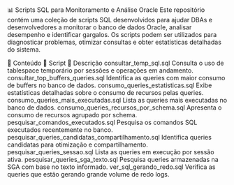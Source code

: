 📊 Scripts SQL para Monitoramento e Análise Oracle
Este repositório contém uma coleção de scripts SQL desenvolvidos para ajudar DBAs e desenvolvedores a monitorar o banco de dados Oracle, analisar desempenho e identificar gargalos. Os scripts podem ser utilizados para diagnosticar problemas, otimizar consultas e obter estatísticas detalhadas do sistema.

📂 Conteúdo
📄 Script	📝 Descrição
consultar_temp_sql.sql                              Consulta o uso de tablespace temporário por sessões e operações em andamento.
consultar_top_buffers_queries.sql	                  Identifica as queries com maior consumo de buffers no banco de dados.
consumo_queries_estatisticas.sql	                  Exibe estatísticas detalhadas sobre o consumo de recursos pelas queries.
consumo_queries_mais_executadas.sql	                Lista as queries mais executadas no banco de dados.
consumo_queries_recursos_por_schema.sql	            Apresenta o consumo de recursos agrupado por schema.
pesquisar_comandos_executados.sql	                  Pesquisa os comandos SQL executados recentemente no banco.
pesquisar_queries_candidatas_compartilhamento.sql	  Identifica queries candidatas para otimização e compartilhamento.
pesquisar_queries_sessao.sql	                      Lista as queries em execução por sessão ativa.
pesquisar_queries_sga_texto.sql	                    Pesquisa queries armazenadas na SGA com base no texto informado.
ver_sql_gerando_redo.sql	                          Verifica as queries que estão gerando grande volume de redo logs.

